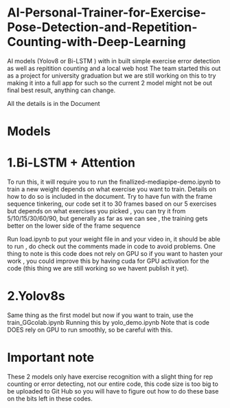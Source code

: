 # AI-Personal-Trainer-for-Exercise-Pose-Detection-and-Repetition-Counting-with-Deep-Learning
AI models (Yolov8 or Bi-LSTM ) with in built simple exercise error detection as well as repitition counting and a local web host
The team started this out as a project for university graduation but we are still working on this to try making it into a full app for such so the current 2 model might not be out final best result, anything can change.

All the details is in the Document
# Models
# 1.Bi-LSTM + Attention
To run this, it will require you to run the finallized-mediapipe-demo.ipynb to train a new weight depends on what exercise you want to train. Details on how to do so is included in the document.
Try to have fun with the frame sequence tinkering, our code set it to 30 frames based on our 5 exercises but depends on what exercises you picked , you can try it from 5/10/15/30/60/90, but generally as far as we can see , the training gets better on the lower side of the frame sequence

Run load.ipynb to put your weight file in and your video in, it should be able to run , do check out the comments made in code to avoid problems.
One thing to note is this code does not rely on GPU so if you want to hasten your work , you could improve this by having cuda for GPU activation for the code (this thing we are still working so we havent publish it yet).

# 2.Yolov8s
Same thing as the first model but now if you want to train, use the train_GGcolab.ipynb 
Running this by yolo_demo.ipynb
Note that is code DOES rely on GPU to run smoothly, so be careful with this.

# Important note 
These 2 models only have exercise recognition with a slight thing for rep counting or error detecting, not our entire code, this code size is too big to be uploaded to Git Hub so you will have to figure out how to do these base on the bits left in these codes.

